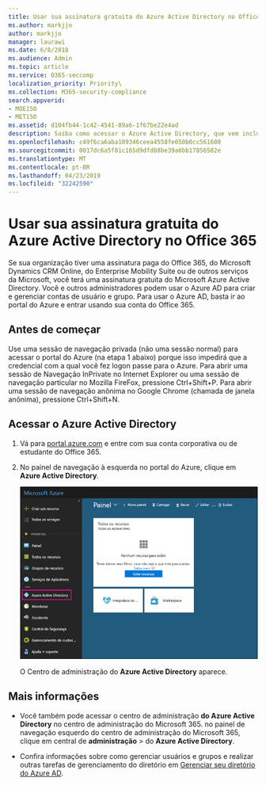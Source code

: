 ```yaml
---
title: Usar sua assinatura gratuita do Azure Active Directory no Office 365
ms.author: markjjo
author: markjjo
manager: laurawi
ms.date: 6/8/2018
ms.audience: Admin
ms.topic: article
ms.service: O365-seccomp
localization_priority: Priority\
ms.collection: M365-security-compliance
search.appverid:
- MOE150
- MET150
ms.assetid: d104fb44-1c42-4541-89a6-1f67be22e4ad
description: Saiba como acessar o Azure Active Directory, que vem incluído na assinatura paga de sua organização para o Office 365.
ms.openlocfilehash: c49f6ca6aba109346ceea4558fe050b0cc561600
ms.sourcegitcommit: 0017dc6a5f81c165d9dfd88be39a6bb17856582e
ms.translationtype: MT
ms.contentlocale: pt-BR
ms.lasthandoff: 04/23/2019
ms.locfileid: "32242590"
---
```

# <a name="use-your-free-azure-active-directory-subscription-in-office-365"></a>Usar sua assinatura gratuita do Azure Active Directory no Office 365

Se sua organização tiver uma assinatura paga do Office 365, do Microsoft Dynamics CRM Online, do Enterprise Mobility Suite ou de outros serviços da Microsoft, você terá uma assinatura gratuita do Microsoft Azure Active Directory. Você e outros administradores podem usar o Azure AD para criar e gerenciar contas de usuário e grupo. Para usar o Azure AD, basta ir ao portal do Azure e entrar usando sua conta do Office 365.
  
## <a name="before-you-begin"></a>Antes de começar

Use uma sessão de navegação privada (não uma sessão normal) para acessar o portal do Azure (na etapa 1 abaixo) porque isso impedirá que a credencial com a qual você fez logon passe para o Azure. Para abrir uma sessão de Navegação InPrivate no Internet Explorer ou uma sessão de navegação particular no Mozilla FireFox, pressione Ctrl+Shift+P. Para abrir uma sessão de navegação anônima no Google Chrome (chamada de janela anônima), pressione Ctrl+Shift+N.
  
## <a name="access-azure-active-directory"></a>Acessar o Azure Active Directory

1. Vá para [portal.azure.com](https://portal.azure.com) e entre com sua conta corporativa ou de estudante do Office 365. 
    
2. No painel de navegação à esquerda no portal do Azure, clique em **Azure Active Directory**.
    
    ![Clique em Azure Active Directory no painel de navegação à esquerda no portal do Azure.](media/97d2d72f-ac20-46ab-898c-851f6009b453.png)
  
    O Centro de administração do **Azure Active Directory** aparece. 
    
## <a name="more-information"></a>Mais informações

- Você também pode acessar o centro de administração **do Azure Active Directory** no centro de administração do Microsoft 365. no painel de navegação esquerdo do centro de administração do Microsoft 365, clique em central de **administração** \> do **Azure Active Directory**.
    
- Confira informações sobre como gerenciar usuários e grupos e realizar outras tarefas de gerenciamento do diretório em [Gerenciar seu diretório do Azure AD](https://docs.microsoft.com/azure/active-directory/active-directory-administer).
